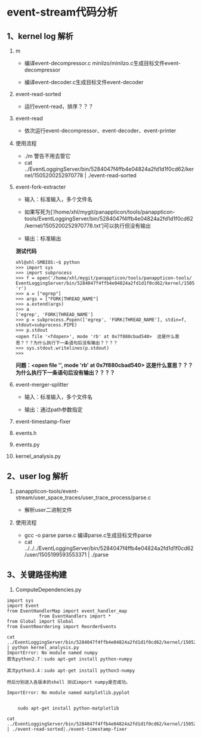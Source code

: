 # event-stream代码分析
## 1、kernel log 解析
1. m

    * 编译event-decompressor.c minilzo/minilzo.c生成目标文件event-decompressor

    * 编译event-decoder.c生成目标文件event-decoder

1. event-read-sorted

    * 运行event-read，排序？？？

1. event-read

    * 依次运行event-decompressor、event-decoder、event-printer

1. 使用流程
    * ./m  警告不用去管它
    * cat ../EventLoggingServer/bin/5284047f4ffb4e04824a2fd1d1f0cd62/kernel/1505200252970778 | ./event-read-sorted

1. event-fork-extracter

    * 输入：标准输入，多个文件名
    * 如果写死为[‘/home/xhl/mygit/panappticon/tools/panappticon-tools/EventLoggingServer/bin/5284047f4ffb4e04824a2fd1d1f0cd62/kernel/1505200252970778.txt’]可以执行但没有输出
    
    * 输出：标准输出
    
    **测试代码**
      ```
      xhl@xhl-SMBIOS:~$ python
      >>> import sys
      >>> import subprocess
      >>> f = open('/home/xhl/mygit/panappticon/tools/panappticon-tools/
      EventLoggingServer/bin/5284047f4ffb4e04824a2fd1d1f0cd62/kernel/1505200252970778.txt', 'r')
      >>> a = ["egrep"]
      >>> args = ["FORK|THREAD_NAME"]
      >>> a.extend(args)
      >>> a
      ['egrep', 'FORK|THREAD_NAME']
      >>> p = subprocess.Popen(['egrep', 'FORK|THREAD_NAME'], stdin=f, stdout=subprocess.PIPE)
      >>> p.stdout
      <open file '<fdopen>', mode 'rb' at 0x7f880cbad540>  这是什么意思？？？为什么执行下一条语句后没有输出？？？？
      >>> sys.stdout.writelines(p.stdout)
      >>> 
      ```
      **问题：<open file '<fdopen>', mode 'rb' at 0x7f880cbad540>  这是什么意思？？？为什么执行下一条语句后没有输出？？？？**
     
    
1. event-merger-splitter

    * 输入：标准输入，多个文件名
    
    * 输出：通过path参数指定
    
1. event-timestamp-fixer
1. events.h
1. events.py
1. kernel_analysis.py
## 2、user log 解析
1. panappticon-tools/event-stream/user_space_traces/user_trace_process/parse.c

    * 解析user二进制文件

1. 使用流程
    * gcc -o parse parse.c    编译parse.c生成目标文件parse
    * cat ../../../EventLoggingServer/bin/5284047f4ffb4e04824a2fd1d1f0cd62/user/1505199593553371 | ./parse

## 3、关键路径构建
1. ComputeDependencies.py
```
import sys
import Event
from EventHandlerMap import event_handler_map
            from EventHandlers import *
from Global import Global
from EventReordering import ReorderEvents

cat ../EventLoggingServer/bin/5284047f4ffb4e04824a2fd1d1f0cd62/kernel/1505200252970778 | python kernel_analysis.py
ImportError: No module named numpy
首先python2.7：sudo apt-get install python-numpy

其次python3.4：sudo apt-get install python3-numpy

然后分别进入各版本的shell 测试import numpy是否成功。

ImportError: No module named matplotlib.pyplot


    sudo apt-get install python-matplotlib  

cat ../EventLoggingServer/bin/5284047f4ffb4e04824a2fd1d1f0cd62/kernel/1505200252970778 | ./event-read-sorted|./event-timestamp-fixer

```
